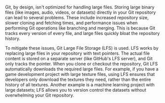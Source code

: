 Git, by design, isn't optimized for handling large files. Storing large binary files (like images, audio, videos, or datasets) directly in your Git repository can lead to several problems. These include increased repository size, slower cloning and fetching times, and performance issues when performing Git operations like branching and merging. This is because Git tracks every version of every file, and large files quickly bloat the repository history.

To mitigate these issues, Git Large File Storage (LFS) is used. LFS works by replacing large files in your repository with text pointers. The actual file content is stored on a separate server (like GitHub's LFS server), and Git only tracks the pointer. When you clone or checkout the repository, Git LFS automatically downloads the required large files. For example, if you have a game development project with large texture files, using LFS ensures that developers only download the textures they need, rather than the entire history of all textures. Another example is a machine learning project with large datasets; LFS allows you to version control the datasets without overwhelming your Git repository.